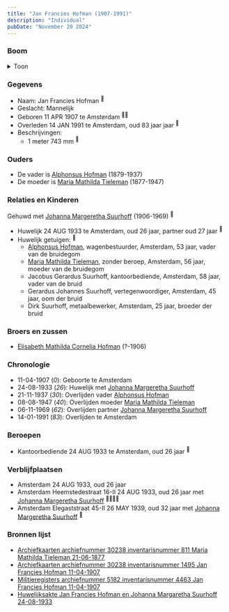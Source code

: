 ```yaml
---
title: "Jan Francies Hofman (1907-1991)"
description: "Individual"
pubDate: "November 20 2024"
---
```


### Boom
<details><summary>Toon</summary>

![test](https://www.plantuml.com/plantuml/svg/bPDDRzf048Rl-oj6oQ6dI3R662E4OYf8YvGFjKclQEmTy8hrBjfT2w68_zvrx01HezBUhDdvUDvvnxVMeN5r9PdT2BL5WnNaM6pMHjUAVzLI6t06bVLFf1mh1ISeX2aajTzKRTqUAgfoChODMKU6jDjlYPrrBIHQ2wyC0ARQS3BFfIWsYgmTZoiKQZA1Y1qO-m9FRwCiQokkChajjRArXMzwLQ6w0hJmFGXwSGHmFOlcyNpg-xwk14b-WF4ento_pBLpaaOJwFNXuV4NXCCaXJk3ME_EKkscbdA9YYyBewtDjUTfQiAs9eqIoAf63yVAmtL4zsW4mZswKaYEyEoxqGUmn8FDfxDe5lqDB8J5oqC3bdXbof4Irj9bk25aBtUUhVyfstYq8yw5MllCC6adf47ynZOFWc2OmBKKwzBjIKgzytm7rYtpvgRBO9s8Kw2hz87cAUcnzt4BL33tzr48-iEVf0T7Qo_x58QGFVreOCzrNTn6s8T5rcXCmm_hE0Bg4fLgt39hVvQkHFXPrwRKgzK9DFedl_hlsnpy3-2WEwL1UiakFw1rDegETgNnvtRvtNRkf37hD9m2x9OKzp_rRm00)
</details>

### Gegevens
- Naam: Jan Francies Hofman <sup><a href="../s00451/" style="text-decoration:none" title="Archiefkaarten archiefnummer 30238 inventarisnummer 811 Maria Mathilda Tieleman 21-06-1877">:link:</a></sup>
- Geslacht: Mannelijk
- Geboren 11 APR 1907 te Amsterdam <sup><a href="../s00452/" style="text-decoration:none" title="Archiefkaarten archiefnummer 30238 inventarisnummer 1495 Jan Francies Hofman 11-04-1907">:link:</a><a href="../s00453/" style="text-decoration:none" title="Militieregisters archiefnummer 5182 inventarisnummer 4463 Jan Francies Hofman 11-04-1907 ">:link:</a></sup>
- Overleden 14 JAN 1991 te Amsterdam, oud 83 jaar jaar <sup><a href="../s00452/" style="text-decoration:none" title="Archiefkaarten archiefnummer 30238 inventarisnummer 1495 Jan Francies Hofman 11-04-1907">:link:</a></sup>
- Beschrijvingen:
  - 1 meter 743 mm  <sup><a href="../s00453/" style="text-decoration:none" title="Militieregisters archiefnummer 5182 inventarisnummer 4463 Jan Francies Hofman 11-04-1907 ">:link:</a></sup>

### Ouders
- De vader is [Alphonsus Hofman](../i00253/) (1879-1937)
- De moeder is [Maria Mathilda Tieleman](../i00257/) (1877-1947)

### Relaties en Kinderen

Gehuwd met [Johanna Margeretha Suurhoff](../i00273/) (1906-1969) <sup><a href="../s00452/" style="text-decoration:none" title="Archiefkaarten archiefnummer 30238 inventarisnummer 1495 Jan Francies Hofman 11-04-1907">:link:</a></sup>
- Huwelijk 24 AUG 1933 te Amsterdam, oud 26 jaar, partner oud 27 jaar <sup><a href="../s00452/" style="text-decoration:none" title="Archiefkaarten archiefnummer 30238 inventarisnummer 1495 Jan Francies Hofman 11-04-1907">:link:</a></sup>
- Huwelijk getuigen:  <sup><a href="../s00452/" style="text-decoration:none" title="Archiefkaarten archiefnummer 30238 inventarisnummer 1495 Jan Francies Hofman 11-04-1907">:link:</a></sup>
  - [Alphonsus Hofman](../i00253/), wagenbestuurder, Amsterdam, 53 jaar, vader van de bruidegom
  - [Maria Mathilda Tieleman](../i00257/), zonder beroep, Amsterdam, 56 jaar, moeder van de bruidegom
  - Jacobus Gerardus Suurhoff, kantoorbediende, Amsterdam, 58 jaar, vader van de bruid
  - Gerardus Johannes Suurhoff, vertegenwoordiger, Amsterdam, 45 jaar, oom der bruid
  - Dirk Suurhoff, metaalbewerker, Amsterdam, 25 jaar, broeder der bruid

### Broers en zussen
- [Elisabeth Mathilda Cornelia Hofman](../i00271/) (?-1906)

### Chronologie
- 11-04-1907 (<i>0</i>): Geboorte te Amsterdam
- 24-08-1933 (<i>26</i>): Huwelijk met [Johanna Margeretha Suurhoff](../i00273/)
- 21-11-1937 (<i>30</i>): Overlijden vader [Alphonsus Hofman](../i00253/)
- 08-08-1947 (<i>40</i>): Overlijden moeder [Maria Mathilda Tieleman](../i00257/)
- 06-11-1969 (<i>62</i>): Overlijden partner [Johanna Margeretha Suurhoff](../i00273/)
- 14-01-1991 (<i>83</i>): Overlijden te Amsterdam

### Beroepen
- Kantoorbediende 24 AUG 1933 te Amsterdam, oud 26 jaar <sup><a href="../s00454/" style="text-decoration:none" title="Huwelijksakte Jan Francies Hofman en Johanna Margaretha Suurhoff 24-08-1933">:link:</a></sup>

### Verblijfplaatsen
- Amsterdam  24 AUG 1933, oud 26 jaar  
- Amsterdam Heemstedestraat 16-II 24 AUG 1933, oud 26 jaar met [Johanna Margeretha Suurhoff](../i00273/) <sup><a href="../s00452/" style="text-decoration:none" title="Archiefkaarten archiefnummer 30238 inventarisnummer 1495 Jan Francies Hofman 11-04-1907">:link:</a><a href="../s00454/" style="text-decoration:none" title="Huwelijksakte Jan Francies Hofman en Johanna Margaretha Suurhoff 24-08-1933">:link:</a><a href="../s00454/" style="text-decoration:none" title="Huwelijksakte Jan Francies Hofman en Johanna Margaretha Suurhoff 24-08-1933">:link:</a><a href="../s00454/" style="text-decoration:none" title="Huwelijksakte Jan Francies Hofman en Johanna Margaretha Suurhoff 24-08-1933">:link:</a></sup>
- Amsterdam Elegaststraat 45-II 26 MAY 1939, oud 32 jaar met [Johanna Margeretha Suurhoff](../i00273/) <sup><a href="../s00452/" style="text-decoration:none" title="Archiefkaarten archiefnummer 30238 inventarisnummer 1495 Jan Francies Hofman 11-04-1907">:link:</a></sup>

### Bronnen lijst
- [Archiefkaarten archiefnummer 30238 inventarisnummer 811 Maria Mathilda Tieleman 21-06-1877](../s00451/)
- [Archiefkaarten archiefnummer 30238 inventarisnummer 1495 Jan Francies Hofman 11-04-1907](../s00452/)
- [Militieregisters archiefnummer 5182 inventarisnummer 4463 Jan Francies Hofman 11-04-1907 ](../s00453/)
- [Huwelijksakte Jan Francies Hofman en Johanna Margaretha Suurhoff 24-08-1933](../s00454/)